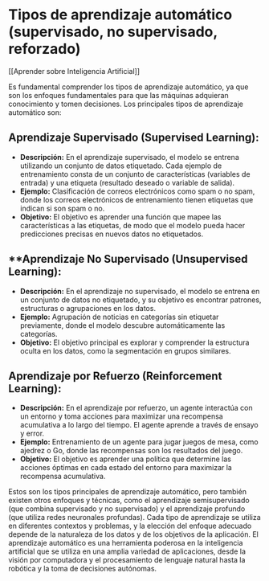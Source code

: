 # Tipos de aprendizaje automático (supervisado, no supervisado, reforzado)

[[Aprender sobre Inteligencia Artificial]]

Es fundamental comprender los tipos de aprendizaje automático, ya que son los enfoques fundamentales para que las máquinas adquieran conocimiento y tomen decisiones. Los principales tipos de aprendizaje automático son:

## Aprendizaje Supervisado (Supervised Learning):

- **Descripción:** En el aprendizaje supervisado, el modelo se entrena utilizando un conjunto de datos etiquetado. Cada ejemplo de entrenamiento consta de un conjunto de características (variables de entrada) y una etiqueta (resultado deseado o variable de salida).
- **Ejemplo:** Clasificación de correos electrónicos como spam o no spam, donde los correos electrónicos de entrenamiento tienen etiquetas que indican si son spam o no.
- **Objetivo:** El objetivo es aprender una función que mapee las características a las etiquetas, de modo que el modelo pueda hacer predicciones precisas en nuevos datos no etiquetados.

## **Aprendizaje No Supervisado (Unsupervised Learning):

- **Descripción:** En el aprendizaje no supervisado, el modelo se entrena en un conjunto de datos no etiquetado, y su objetivo es encontrar patrones, estructuras o agrupaciones en los datos.
- **Ejemplo:** Agrupación de noticias en categorías sin etiquetar previamente, donde el modelo descubre automáticamente las categorías.
- **Objetivo:** El objetivo principal es explorar y comprender la estructura oculta en los datos, como la segmentación en grupos similares.

## Aprendizaje por Refuerzo (Reinforcement Learning):
    
- **Descripción:** En el aprendizaje por refuerzo, un agente interactúa con un entorno y toma acciones para maximizar una recompensa acumulativa a lo largo del tiempo. El agente aprende a través de ensayo y error.
- **Ejemplo:** Entrenamiento de un agente para jugar juegos de mesa, como ajedrez o Go, donde las recompensas son los resultados del juego.
- **Objetivo:** El objetivo es aprender una política que determine las acciones óptimas en cada estado del entorno para maximizar la recompensa acumulativa.

Estos son los tipos principales de aprendizaje automático, pero también existen otros enfoques y técnicas, como el aprendizaje semisupervisado (que combina supervisado y no supervisado) y el aprendizaje profundo (que utiliza redes neuronales profundas). Cada tipo de aprendizaje se utiliza en diferentes contextos y problemas, y la elección del enfoque adecuado depende de la naturaleza de los datos y de los objetivos de la aplicación. El aprendizaje automático es una herramienta poderosa en la inteligencia artificial que se utiliza en una amplia variedad de aplicaciones, desde la visión por computadora y el procesamiento de lenguaje natural hasta la robótica y la toma de decisiones autónomas.